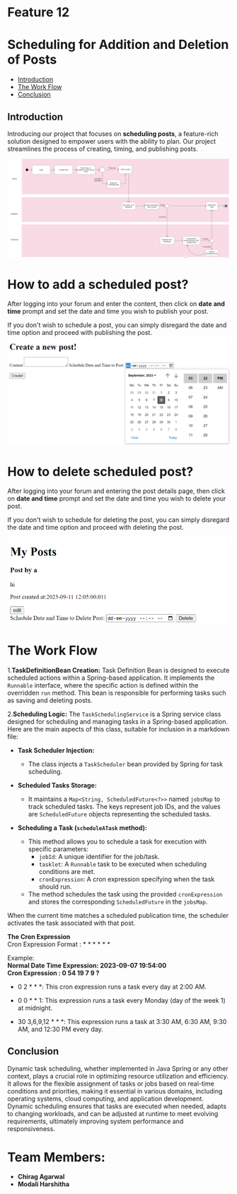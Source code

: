 # Feature 12

# Scheduling for Addition and Deletion of Posts

- [Introduction](#introduction)
- [The Work Flow](#the-work-flow)
- [Conclusion](#conclusion)

## Introduction

Introducing our project that focuses on **scheduling posts**, a feature-rich solution designed to empower users with the ability to plan. Our project streamlines the process of creating, timing, and publishing posts.

![Feature Work Flow](https://github.com/chiragagarwal-j/Feature-12-Scheduling-of-Posts/blob/main/Documentation/Feature%20Work%20Flow.png)

# How to add a scheduled post?

After logging into your forum and enter the content, then click on **date and time** prompt and set the date and time you wish to publish your post.

If you don't wish to schedule a post, you can simply disregard the date and time option and proceed with publishing the post.
![create post](https://github.com/chiragagarwal-j/Feature-12-Scheduling-of-Posts/blob/main/Documentation/create%20scheduled%20post.png)

# How to delete scheduled post?

After logging into your forum and entering the post details page, then click on **date and time** prompt and set the date and time you wish to delete your post.

If you don't wish to schedule for deleting the post, you can simply disregard the date and time option and proceed with deleting the post.

![delete scheduled post](https://github.com/chiragagarwal-j/Feature-12-Scheduling-of-Posts/blob/main/Documentation/delete%20scheduled%20post.png)

# The Work Flow

1.**TaskDefinitionBean Creation:** Task Definition Bean is designed to execute scheduled actions within a Spring-based application. It implements the `Runnable` interface, where the specific action is defined within the overridden `run` method. This bean is responsible for performing tasks such as saving and deleting posts.

2.**Scheduling Logic:**
The `TaskSchedulingService` is a Spring service class designed for scheduling and managing tasks in a Spring-based application. Here are the main aspects of this class, suitable for inclusion in a markdown file:

- **Task Scheduler Injection:**

  - The class injects a `TaskScheduler` bean provided by Spring for task scheduling.

- **Scheduled Tasks Storage:**

  - It maintains a `Map<String, ScheduledFuture<?>>` named `jobsMap` to track scheduled tasks. The keys represent job IDs, and the values are `ScheduledFuture` objects representing the scheduled tasks.

- **Scheduling a Task (`scheduleATask` method):**
  - This method allows you to schedule a task for execution with specific parameters:
    - `jobId`: A unique identifier for the job/task.
    - `tasklet`: A `Runnable` task to be executed when scheduling conditions are met.
    - `cronExpression`: A cron expression specifying when the task should run.
  - The method schedules the task using the provided `cronExpression` and stores the corresponding `ScheduledFuture` in the `jobsMap`.

When the current time matches a scheduled publication time, the scheduler activates the task associated with that post.

**The Cron Expression** <br />
Cron Expression Format : \* \* \* \* \* \*

Example: <br />
**Normal Date Time Expression: 2023-09-07 19:54:00** <br />
**Cron Expression : 0 54 19 7 9 ?**

- 0 2 \* \* \*: This cron expression runs a task every day at 2:00 AM.

- 0 0 \* \* 1: This expression runs a task every Monday (day of the week 1) at midnight.

- 30 3,6,9,12 \* \* \*: This expression runs a task at 3:30 AM, 6:30 AM, 9:30 AM, and 12:30 PM every day.

## Conclusion

Dynamic task scheduling, whether implemented in Java Spring or any other context, plays a crucial role in optimizing resource utilization and efficiency. It allows for the flexible assignment of tasks or jobs based on real-time conditions and priorities, making it essential in various domains, including operating systems, cloud computing, and application development. Dynamic scheduling ensures that tasks are executed when needed, adapts to changing workloads, and can be adjusted at runtime to meet evolving requirements, ultimately improving system performance and responsiveness.

# Team Members:

- **Chirag Agarwal**
- **Modali Harshitha**
